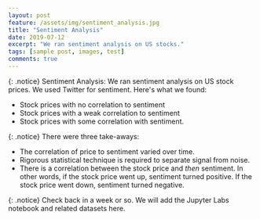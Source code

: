 ```yaml
---
layout: post
feature: /assets/img/sentiment_analysis.jpg
title: "Sentiment Analysis"
date: 2019-07-12
excerpt: "We ran sentiment analysis on US stocks."
tags: [sample post, images, test]
comments: true
---
```

{: .notice}
Sentiment Analysis: We ran sentiment analysis on US stock prices. We used Twitter for sentiment. Here's what we found:
* Stock prices with no correlation to sentiment
* Stock prices with a weak correlation to sentiment
* Stock prices with some correlation with sentiment.

{: .notice}
There were three take-aways:
- The correlation of price to sentiment varied over time.
- Rigorous statistical technique is required to separate signal from noise.
- There is a correlation between the stock price and *then* sentiment. In other words, if the stock price went up, sentiment turned positive. If the stock price went down, sentiment turned negative.

{: .notice}
Check back in a week or so. We will add the Jupyter Labs notebook and related datasets here.
